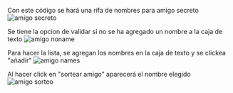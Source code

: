 Con este código se hará una rifa de nombres para amigo secreto
![amigo secreto](https://github.com/user-attachments/assets/eb13a09e-95f5-4c68-84c4-050ebd07c1d6)

Se tiene la opcion de validar si no se ha agregado un nombre a la caja de texto
![amigo noname](https://github.com/user-attachments/assets/aa93e79f-4455-45ee-b13a-4d61a1926bd5)

Para hacer la lista, se agregan los nombres en la caja de texto y se clickea "añadir"
![amigo names](https://github.com/user-attachments/assets/a1a355a7-1b41-4911-824f-c85cb5f48706)

Al hacer click en "sortear amigo" aparecerá el nombre elegido
![amigo sorteo](https://github.com/user-attachments/assets/4b8fabb0-a136-4829-8a23-3fc7c4fa15ce)
